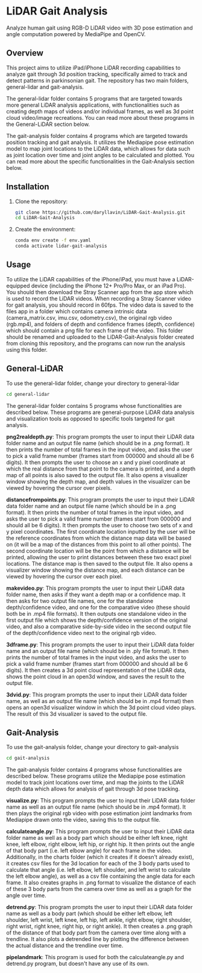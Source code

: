 # LiDAR Gait Analysis

Analyze human gait using RGB-D LiDAR video with 3D pose estimation and angle computation powered by MediaPipe and OpenCV. 

## Overview

This project aims to utilize iPad/iPhone LiDAR recording capabilities to analyze gait through 3d position tracking, specifically aimed to track and detect patterns in parkinsonian gait. The repository has two main folders, general-lidar and gait-analysis. 

The general-lidar folder contains 5 programs that are targeted towards more general LiDAR analysis applications, with functionalities such as creating depth maps of videos and/or individual frames, as well as 3d point cloud video/image recreations. You can read more about these programs in the General-LiDAR section below.

The gait-analysis folder contains 4 programs which are targeted towards position tracking and gait analysis. It utilizes the Mediapipe pose estimation model to map joint locations to the LiDAR data, which allows for data such as joint location over time and joint angles to be calculated and plotted. You can read more about the specific functionalities in the Gait-Analysis section below.

## Installation

1. Clone the repository:
   ```bash
   git clone https://github.com/daryllavin/LiDAR-Gait-Analysis.git
   cd LiDAR-Gait-Analysis
   ```
   
2. Create the environment:
   ```bash
   conda env create -f env.yaml
   conda activate lidar-gait-analysis
   ```

## Usage

To utilize the LiDAR capabilities of the iPhone/iPad, you must have a LiDAR-equipped device (including the iPhone 12+ Pro/Pro Max, or an iPad Pro). You should then download the Stray Scanner app from the app store which is used to record the LiDAR videos. When recording a Stray Scanner video for gait analysis, you should record in 60fps. The video data is saved to the files app in a folder which contains camera intrinsic data (camera_matrix.csv, imu.csv, odometry.csv), the original rgb video (rgb.mp4), and folders of depth and confidence frames (depth, confidence) which should contain a png file for each frame of the video. This folder should be renamed and uploaded to the LiDAR-Gait-Analysis folder created from cloning this repository, and the programs can now run the analysis using this folder.

## General-LiDAR

To use the general-lidar folder, change your directory to general-lidar
  ```bash
  cd general-lidar
  ```

The general-lidar folder contains 5 programs whose functionalities are described below. These programs are general-purpose LiDAR data analysis and visualization tools as opposed to specific tools targeted for gait analysis.

**png2realdepth.py**: This program prompts the user to input their LiDAR data folder name and an output file name (which should be in a .png format). It then prints the number of total frames in the input video, and asks the user to pick a valid frame number (frames start from 000000 and should all be 6 digits). It then prompts the user to choose an x and y pixel coordinate at which the real distance from that point to the camera is printed, and a depth map of all points is also saved to the output file. It also opens a visualizer window showing the depth map, and depth values in the visualizer can be viewed by hovering the cursor over pixels. 

**distancefrompoints.py**: This program prompts the user to input their LiDAR data folder name and an output file name (which should be in a .png format). It then prints the number of total frames in the input video, and asks the user to pick a valid frame number (frames start from 000000 and should all be 6 digits). It then prompts the user to choose two sets of x and y pixel coordinates. The first coordinate location inputted by the user will be the reference coordinates from which the distance map data will be based on (it will be a map of the distances from this point to all other points). The second coordinate location will be the point from which a distance will be printed, allowing the user to print distances between these two exact pixel locations. The distance map is then saved to the output file. It also opens a visualizer window showing the distance map, and each distance can be viewed by hovering the cursor over each pixel. 

**makevideo.py**: This program prompts the user to input their LiDAR data folder name, then asks if they want a depth map or a confidence map. It then asks for two output file names, one for the standalone depth/confidence video, and one for the comparative video (these should both be in .mp4 file formats). It then outputs one standalone video in the first output file which shows the depth/confidence version of the original video, and also a comparative side-by-side video in the second output file of the depth/confidence video next to the original rgb video.

**3dframe.py**: This program prompts the user to input their LiDAR data folder name and an output file name (which should be in .ply file format). It then prints the number of total frames in the input video, and asks the user to pick a valid frame number (frames start from 000000 and should all be 6 digits). It then creates a 3d point cloud representation of the LiDAR data, shows the point cloud in an open3d window, and saves the result to the output file.

**3dvid.py**: This program prompts the user to input their LiDAR data folder name, as well as an output file name (which should be in .mp4 format) then opens an open3d visualizer window in which the 3d point cloud video plays. The result of this 3d visualizer is saved to the output file.

## Gait-Analysis

To use the gait-analysis folder, change your directory to gait-analysis
  ```bash
  cd gait-analysis
  ```

The gait-analysis folder contains 4 programs whose functionalities are described below. These programs utilize the Mediapipe pose estimation model to track joint locations over time, and map the joints to the LiDAR depth data which allows for analysis of gait through 3d pose tracking.

**visualize.py**: This program prompts the user to input their LiDAR data folder name as well as an output file name (which should be in .mp4 format). It then plays the original rgb video with pose estimation joint landmarks from Mediapipe drawn onto the video, saving this to the output file.

**calculateangle.py**: This program prompts the user to input their LiDAR data folder name as well as a body part which should be either left knee, right knee, left elbow, right elbow, left hip, or right hip. It then prints out the angle of that body part (i.e. left elbow angle) for each frame in the video. Additionally, in the charts folder (which it creates if it doesn't already exist), it creates csv files for the 3d location for each of the 3 body parts used to calculate that angle (i.e. left elbow, left shoulder, and left wrist to calculate the left elbow angle), as well as a csv file containing the angle data for each frame. It also creates graphs in .png format to visualize the distance of each of these 3 body parts from the camera over time as well as a graph for the angle over time.

**detrend.py**: This program prompts the user to input their LiDAR data folder name as well as a body part (which should be either left elbow, left shoulder, left wrist, left knee, left hip, left ankle, right elbow, right shoulder, right wrist, right knee, right hip, or right ankle). It then creates a .png graph of the distance of that body part from the camera over time along with a trendline. It also plots a detrended line by plotting the difference between the actual distance and the trendline over time.

**pipelandmark**: This program is used for both the calculateangle.py and detrend.py program, but doesn't have any use of its own.
